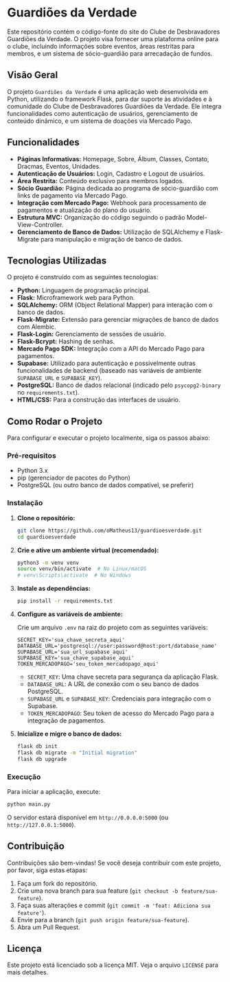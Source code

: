 # Guardiões da Verdade

Este repositório contém o código-fonte do site do Clube de Desbravadores Guardiões da Verdade. O projeto visa fornecer uma plataforma online para o clube, incluindo informações sobre eventos, áreas restritas para membros, e um sistema de sócio-guardião para arrecadação de fundos.

## Visão Geral

O projeto `Guardiões da Verdade` é uma aplicação web desenvolvida em Python, utilizando o framework Flask, para dar suporte às atividades e à comunidade do Clube de Desbravadores Guardiões da Verdade. Ele integra funcionalidades como autenticação de usuários, gerenciamento de conteúdo dinâmico, e um sistema de doações via Mercado Pago.




## Funcionalidades

- **Páginas Informativas:** Homepage, Sobre, Álbum, Classes, Contato, Dracmas, Eventos, Unidades.
- **Autenticação de Usuários:** Login, Cadastro e Logout de usuários.
- **Área Restrita:** Conteúdo exclusivo para membros logados.
- **Sócio Guardião:** Página dedicada ao programa de sócio-guardião com links de pagamento via Mercado Pago.
- **Integração com Mercado Pago:** Webhook para processamento de pagamentos e atualização do plano do usuário.
- **Estrutura MVC:** Organização do código seguindo o padrão Model-View-Controller.
- **Gerenciamento de Banco de Dados:** Utilização de SQLAlchemy e Flask-Migrate para manipulação e migração de banco de dados.




## Tecnologias Utilizadas

O projeto é construído com as seguintes tecnologias:

- **Python:** Linguagem de programação principal.
- **Flask:** Microframework web para Python.
- **SQLAlchemy:** ORM (Object Relational Mapper) para interação com o banco de dados.
- **Flask-Migrate:** Extensão para gerenciar migrações de banco de dados com Alembic.
- **Flask-Login:** Gerenciamento de sessões de usuário.
- **Flask-Bcrypt:** Hashing de senhas.
- **Mercado Pago SDK:** Integração com a API do Mercado Pago para pagamentos.
- **Supabase:** Utilizado para autenticação e possivelmente outras funcionalidades de backend (baseado nas variáveis de ambiente `SUPABASE_URL` e `SUPABASE_KEY`).
- **PostgreSQL:** Banco de dados relacional (indicado pelo `psycopg2-binary` no `requirements.txt`).
- **HTML/CSS:** Para a construção das interfaces de usuário.




## Como Rodar o Projeto

Para configurar e executar o projeto localmente, siga os passos abaixo:

### Pré-requisitos

- Python 3.x
- pip (gerenciador de pacotes do Python)
- PostgreSQL (ou outro banco de dados compatível, se preferir)

### Instalação

1.  **Clone o repositório:**

    ```bash
    git clone https://github.com/oMatheus13/guardioesverdade.git
    cd guardioesverdade
    ```

2.  **Crie e ative um ambiente virtual (recomendado):**

    ```bash
    python3 -m venv venv
    source venv/bin/activate  # No Linux/macOS
    # venv\Scripts\activate  # No Windows
    ```

3.  **Instale as dependências:**

    ```bash
    pip install -r requirements.txt
    ```

4.  **Configure as variáveis de ambiente:**

    Crie um arquivo `.env` na raiz do projeto com as seguintes variáveis:

    ```
    SECRET_KEY='sua_chave_secreta_aqui'
    DATABASE_URL='postgresql://user:password@host:port/database_name'
    SUPABASE_URL='sua_url_supabase_aqui'
    SUPABASE_KEY='sua_chave_supabase_aqui'
    TOKEN_MERCADOPAGO='seu_token_mercadopago_aqui'
    ```

    - `SECRET_KEY`: Uma chave secreta para segurança da aplicação Flask.
    - `DATABASE_URL`: A URL de conexão com o seu banco de dados PostgreSQL.
    - `SUPABASE_URL` e `SUPABASE_KEY`: Credenciais para integração com o Supabase.
    - `TOKEN_MERCADOPAGO`: Seu token de acesso do Mercado Pago para a integração de pagamentos.

5.  **Inicialize e migre o banco de dados:**

    ```bash
    flask db init
    flask db migrate -m "Initial migration"
    flask db upgrade
    ```

### Execução

Para iniciar a aplicação, execute:

```bash
python main.py
```

O servidor estará disponível em `http://0.0.0.0:5000` (ou `http://127.0.0.1:5000`).




## Contribuição

Contribuições são bem-vindas! Se você deseja contribuir com este projeto, por favor, siga estas etapas:

1.  Faça um fork do repositório.
2.  Crie uma nova branch para sua feature (`git checkout -b feature/sua-feature`).
3.  Faça suas alterações e commit (`git commit -m 'feat: Adiciona sua feature'`).
4.  Envie para a branch (`git push origin feature/sua-feature`).
5.  Abra um Pull Request.




## Licença

Este projeto está licenciado sob a licença MIT. Veja o arquivo `LICENSE` para mais detalhes.



